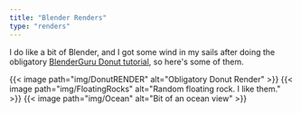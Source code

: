 ```yaml
---
title: "Blender Renders"
type: "renders"
---
```


I do like a bit of Blender, and I got some wind in my sails after doing the obligatory [BlenderGuru Donut tutorial](https://www.youtube.com/watch?v=TPrnSACiTJ4), so here's some of them.  

{{< image path="img/DonutRENDER" alt="Obligatory Donut Render" >}}
{{< image path="img/FloatingRocks" alt="Random floating rock. I like them." >}}
{{< image path="img/Ocean" alt="Bit of an ocean view" >}}